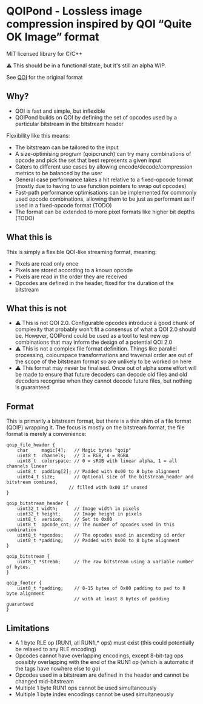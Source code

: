 # QOIPond - Lossless image compression inspired by QOI “Quite OK Image” format

MIT licensed library for C/C++

⚠️ This should be in a functional state, but it's still an alpha WIP.

See [QOI](https://github.com/phoboslab/qoi) for the original format

## Why?

- QOI is fast and simple, but inflexible
- QOIPond builds on QOI by defining the set of opcodes used by a particular bitstream in the bitstream header

Flexibility like this means:
- The bitstream can be tailored to the input
- A size-optimising program (qoipcrunch) can try many combinations of opcode and pick the set that best represents a given input
- Caters to different use cases by allowing encode/decode/compression metrics to be balanced by the user
- General case performance takes a hit relative to a fixed-opcode format (mostly due to having to use function pointers to swap out opcodes)
- Fast-path performance optimisations can be implemented for commonly used opcode combinations, allowing them to be just as performant as if used in a fixed-opcode format (TODO)
- The format can be extended to more pixel formats like higher bit depths (TODO)

## What this is

This is simply a flexible QOI-like streaming format, meaning:
- Pixels are read only once
- Pixels are stored according to a known opcode
- Pixels are read in the order they are received
- Opcodes are defined in the header, fixed for the duration of the bitstream

## What this is not

- ⚠️ This is not QOI 2.0. Configurable opcodes introduce a good chunk of complexity that probably won't fit a consensus of what a QOI 2.0 should be. However, QOIPond could be used as a tool to test new op combinations that may inform the design of a potential QOI 2.0
- ⚠️ This is not a complex file format definition. Things like parallel processing, colourspace transformations and traversal order are out of the scope of the bitstream format so are unlikely to be worked on here
- ⚠️ This format may never be finalised. Once out of alpha some effort will be made to ensure that future decoders can decode old files and old decoders recognise when they cannot decode future files, but nothing is guaranteed

## Format

This is primarily a bitstream format, but there is a thin shim of a file format (QOIP) wrapping it. The focus is mostly on the bitstream format, the file format is merely a convenience:

```
qoip_file_header {
	char     magic[4];   // Magic bytes "qoip"
	uint8_t  channels;   // 3 = RGB, 4 = RGBA
	uint8_t  colorspace; // 0 = sRGB with linear alpha, 1 = all channels linear
	uint8_t  padding[2]; // Padded with 0x00 to 8 byte alignment
	uint64_t size;       // Optional size of the bitstream_header and bitstream combined,
                       // filled with 0x00 if unused
}

qoip_bitstream_header {
	uint32_t width;      // Image width in pixels
	uint32_t height;     // Image height in pixels
	uint8_t  version;    // Set to 0x00
	uint8_t  opcode_cnt; // The number of opcodes used in this combination
	uint8_t *opcodes;    // The opcodes used in ascending id order
	uint8_t *padding;    // Padded with 0x00 to 8 byte alignment
}

qoip_bitstream {
	uint8_t *stream;     // The raw bitstream using a variable number of bytes.
}

qoip_footer {
	uint8_t *padding;    // 8-15 bytes of 0x00 padding to pad to 8 byte alignment
	                     // with at least 8 bytes of padding guaranteed
}
```

## Limitations

- A 1 byte RLE op (RUN1, all RUN1_* ops) must exist (this could potentially be relaxed to any RLE encoding)
- Opcodes cannot have overlapping encodings, except 8-bit-tag ops possibly overlapping with the end of the RUN1 op (which is automatic if the tags have nowhere else to go)
- Opcodes used in a bitstream are defined in the header and cannot be changed mid-bitstream
- Multiple 1 byte RUN1 ops cannot be used simultaneously
- Multiple 1 byte index encodings cannot be used simultaneously

